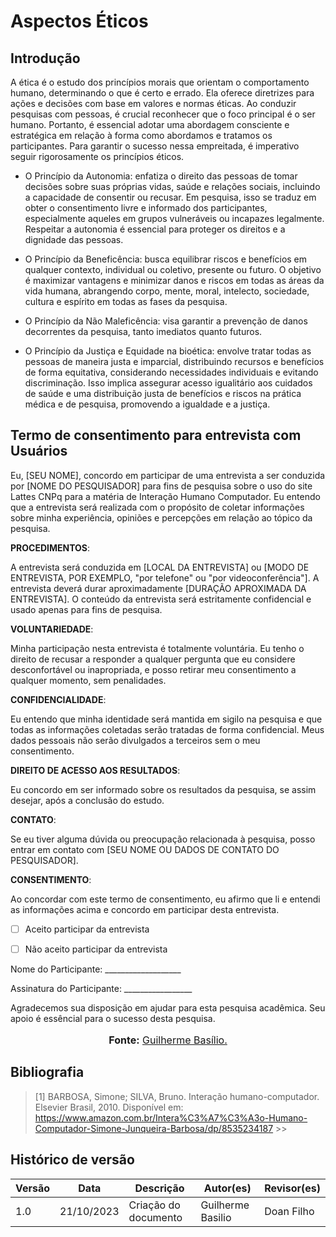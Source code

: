 # **Aspectos Éticos**

## **Introdução**

A ética é o estudo dos princípios morais que orientam o comportamento humano, determinando o que é certo e errado. Ela oferece diretrizes para ações e decisões com base em valores e normas éticas. Ao conduzir pesquisas com pessoas, é crucial reconhecer que o foco principal é o ser humano. Portanto, é essencial adotar uma abordagem consciente e estratégica em relação à forma como abordamos e tratamos os participantes. Para garantir o sucesso nessa empreitada, é imperativo seguir rigorosamente os princípios éticos.

- O Princípio da Autonomia: enfatiza o direito das pessoas de tomar decisões sobre suas próprias vidas, saúde e relações sociais, incluindo a capacidade de consentir ou recusar. Em pesquisa, isso se traduz em obter o consentimento livre e informado dos participantes, especialmente aqueles em grupos vulneráveis ou incapazes legalmente. Respeitar a autonomia é essencial para proteger os direitos e a dignidade das pessoas.

- O Princípio da Beneficência: busca equilibrar riscos e benefícios em qualquer contexto, individual ou coletivo, presente ou futuro. O objetivo é maximizar vantagens e minimizar danos e riscos em todas as áreas da vida humana, abrangendo corpo, mente, moral, intelecto, sociedade, cultura e espírito em todas as fases da pesquisa.

- O Princípio da Não Maleficência: visa garantir a prevenção de danos decorrentes da pesquisa, tanto imediatos quanto futuros.

- O Princípio da Justiça e Equidade na bioética: envolve tratar todas as pessoas de maneira justa e imparcial, distribuindo recursos e benefícios de forma equitativa, considerando necessidades individuais e evitando discriminação. Isso implica assegurar acesso igualitário aos cuidados de saúde e uma distribuição justa de benefícios e riscos na prática médica e de pesquisa, promovendo a igualdade e a justiça.

## **Termo de consentimento para entrevista com Usuários**

Eu, [SEU NOME], concordo em participar de uma entrevista a ser conduzida por [NOME DO PESQUISADOR] para fins de pesquisa sobre o uso do site Lattes CNPq para a matéria de Interação Humano Computador. Eu entendo que a entrevista será realizada com o propósito de coletar informações sobre minha experiência, opiniões e percepções em relação ao tópico da pesquisa. 

**PROCEDIMENTOS**:

A entrevista será conduzida em [LOCAL DA ENTREVISTA] ou [MODO DE ENTREVISTA, POR EXEMPLO, "por telefone" ou "por videoconferência"]. A entrevista deverá durar aproximadamente [DURAÇÃO APROXIMADA DA ENTREVISTA]. O conteúdo da entrevista será estritamente confidencial e usado apenas para fins de pesquisa.

**VOLUNTARIEDADE**:

Minha participação nesta entrevista é totalmente voluntária. Eu tenho o direito de recusar a responder a qualquer pergunta que eu considere desconfortável ou inapropriada, e posso retirar meu consentimento a qualquer momento, sem penalidades.

**CONFIDENCIALIDADE**:

Eu entendo que minha identidade será mantida em sigilo na pesquisa e que todas as informações coletadas serão tratadas de forma confidencial. Meus dados pessoais não serão divulgados a terceiros sem o meu consentimento.

**DIREITO DE ACESSO AOS RESULTADOS**:

Eu concordo em ser informado sobre os resultados da pesquisa, se assim desejar, após a conclusão do estudo.

**CONTATO**:

Se eu tiver alguma dúvida ou preocupação relacionada à pesquisa, posso entrar em contato com [SEU NOME OU DADOS DE CONTATO DO PESQUISADOR].

**CONSENTIMENTO**:

Ao concordar com este termo de consentimento, eu afirmo que li e entendi as informações acima e concordo em participar desta entrevista.

- [ ] Aceito participar da entrevista

- [ ] Não aceito participar da entrevista

Nome do Participante: ___________________

Assinatura do Participante: _________________

Agradecemos sua disposição em ajudar para esta pesquisa acadêmica. Seu apoio é essêncial para o sucesso desta pesquisa.

<div align="center">
<font size="3"><p style="text-align: center"><b>Fonte:</b> <a href="https://github.com/GuilhermeBES">Guilherme Basílio.</a></b></p></font>

</div>

## **Bibliografia**

> [1] BARBOSA, Simone; SILVA, Bruno. Interação humano-computador. Elsevier Brasil, 2010. Disponível em:  https://www.amazon.com.br/Intera%C3%A7%C3%A3o-Humano-Computador-Simone-Junqueira-Barbosa/dp/8535234187 >>

## **Histórico de versão**

| Versão | Data | Descrição | Autor(es) | Revisor(es) |
| --- | --- |--- | ---|---|
| 1.0 | 21/10/2023 | Criação do documento | Guilherme Basilio | Doan Filho |